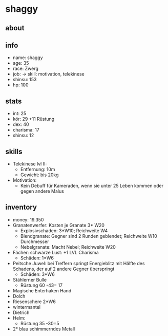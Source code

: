 # shaggy

## about

## info

* name: shaggy 
* age: 35
* race: Zwerg
* job: -> skill: motivation, telekinese
* shinsu: 153 
* hp: 100 

## stats

* int: 25
* kör: 29 +11 Rüstung
* dex: 40
* charisma: 17
* shinsu: 12

## skills

* Telekinese lvl II:
  * Entfernung: 10m
  * Gewicht: bis 20kg
* Motivation:
  * Kein Debuff für Kameraden, wenn sie unter 25 Leben kommen oder gegen andere Malus

## inventory

* money: 19.350
* Granatenwerfer: Kosten je Granate 3* W20
  * Explosivschaden: 3*W10; Reichweite W4
  * Blendgranate: Gegner sind 2 Runden geblendet; Reichweite W10 Durchmesser 
  * Nebelgranate: Macht Nebel; Reichweite W20
* Fächer: schwarze Lust: +1 LVL Charisma 
  * Schäden: 1*W6
* Peitsche Juwel: bei Treffern springt Energieblitz mit Hälfte des Schadens, der auf 2 andere Gegner überspringt
  * Schäden: 3*W6
* Stählerner Bulle
  * Rüstung 60 -43= 17
* Magische Enterhaken Hand 
* Dolch
* Riesenschere 2*W6
* wintermantel
* Dietrich
* Helm: 
  * Rüstung 35 -30=5
* 2* blau schimmerndes Metall     
